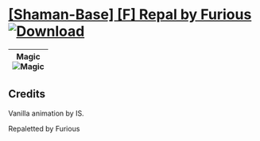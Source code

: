 # [\[Shaman-Base\] \[F\] Repal by Furious](https://git.io/JDa0S) [![Download](https://img.shields.io/badge/Download--red?style=social&logo=github)](https://git.io/JDa0H)

| <b>Magic</b><br/><img alt="Magic" src="https://git.io/JDa0i"/> |
| :---: |

## Credits

Vanilla animation by IS.

Repaletted by Furious

